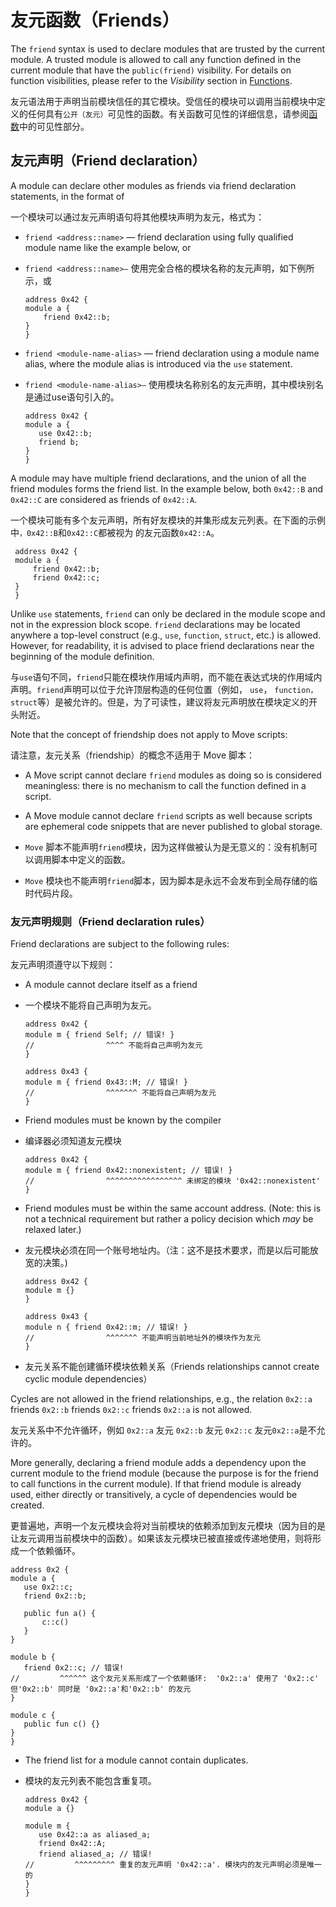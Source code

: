 # 友元函数（Friends）

The `friend` syntax is used to declare modules that are trusted by the current module.
A trusted module is allowed to call any function defined in the current module that have the `public(friend)` visibility.
For details on function visibilities, please refer to the *Visibility* section in [Functions](./functions.md).

友元语法用于声明当前模块信任的其它模块。受信任的模块可以调用当前模块中定义的任何具有`公开（友元）`可见性的函数。有关函数可见性的详细信息，请参阅[函数](./functions.md)中的可见性部分。

## 友元声明（Friend declaration）

A module can declare other modules as friends via friend declaration statements, in the format of

一个模块可以通过友元声明语句将其他模块声明为友元，格式为：

- `friend <address::name>` — friend declaration using fully qualified module name like the example below, or
-	`friend <address::name>—` 使用完全合格的模块名称的友元声明，如下例所示，或

    ```
    address 0x42 {
    module a {
        friend 0x42::b;
    }
    }
    ```

- `friend <module-name-alias>` — friend declaration using a module name alias, where the module alias is introduced via the `use` statement.
- `friend <module-name-alias>—` 使用模块名称别名的友元声明，其中模块别名是通过use语句引入的。

   ```move
  address 0x42 {
  module a {
      use 0x42::b;
      friend b;
  }
  }
  ```

A module may have multiple friend declarations, and the union of all the friend modules forms the friend list.
In the example below, both `0x42::B` and `0x42::C` are considered as friends of `0x42::A`.

一个模块可能有多个友元声明，所有好友模块的并集形成友元列表。在下面的示例中`，0x42::B`和`0x42::C`都被视为 的友元函数`0x42::A`。

   ```move
    address 0x42 {
    module a {
        friend 0x42::b;
        friend 0x42::c;
    }
    }
  ```

Unlike `use` statements, `friend` can only be declared in the module scope and not in the expression block scope.
`friend` declarations may be located anywhere a top-level construct (e.g., `use`, `function`, `struct`, etc.) is allowed.
However, for readability, it is advised to place friend declarations near the beginning of the module definition.

与`use`语句不同，`friend`只能在模块作用域内声明，而不能在表达式块的作用域内声明。`friend`声明可以位于允许顶层构造的任何位置（例如， `use`， `function，struct`等）是被允许的。但是，为了可读性，建议将友元声明放在模块定义的开头附近。

Note that the concept of friendship does not apply to Move scripts:

请注意，友元关系（friendship）的概念不适用于 Move 脚本：

- A Move script cannot declare `friend` modules as doing so is considered meaningless: there is no mechanism to call the function defined in a script.
- A Move module cannot declare `friend` scripts as well because scripts are ephemeral code snippets that are never published to global storage.

- `Move` 脚本不能声明`friend`模块，因为这样做被认为是无意义的：没有机制可以调用脚本中定义的函数。
- `Move` 模块也不能声明`friend`脚本，因为脚本是永远不会发布到全局存储的临时代码片段。

### 友元声明规则（Friend declaration rules）

Friend declarations are subject to the following rules:

友元声明须遵守以下规则：

- A module cannot declare itself as a friend

- 一个模块不能将自己声明为友元。

   ```move=
  address 0x42 {
  module m { friend Self; // 错误! }
  //                ^^^^ 不能将自己声明为友元
  }

  address 0x43 {
  module m { friend 0x43::M; // 错误! }
  //                ^^^^^^^ 不能将自己声明为友元
  }
  ```

- Friend modules must be known by the compiler
- 编译器必须知道友元模块

   ```move=
  address 0x42 {
  module m { friend 0x42::nonexistent; // 错误! }
  //                ^^^^^^^^^^^^^^^^^ 未绑定的模块 '0x42::nonexistent'
  }
  ```

 - Friend modules must be within the same account address. (Note: this is not a technical requirement but rather a policy decision which *may* be relaxed later.)

 - 友元模块必须在同一个账号地址内。（注：这不是技术要求，而是以后可能放宽的决策。)

    ```move
    address 0x42 {
    module m {}
    }

    address 0x43 {
    module n { friend 0x42::m; // 错误! }
    //                ^^^^^^^ 不能声明当前地址外的模块作为友元
    }
    ```

- 友元关系不能创建循环模块依赖关系（Friends relationships cannot create cyclic module dependencies）

Cycles are not allowed in the friend relationships, e.g., the relation `0x2::a` friends `0x2::b` friends `0x2::c` friends `0x2::a` is not allowed.

友元关系中不允许循环，例如 `0x2::a` 友元 `0x2::b` 友元 `0x2::c` 友元`0x2::a`是不允许的。

More generally, declaring a friend module adds a dependency upon the current module to the friend module (because the purpose is for the friend to call functions in the current module).
If that friend module is already used, either directly or transitively, a cycle of dependencies would be created.

更普遍地，声明一个友元模块会将对当前模块的依赖添加到友元模块（因为目的是让友元调用当前模块中的函数）。如果该友元模块已被直接或传递地使用，则将形成一个依赖循环。

   ```move
  address 0x2 {
  module a {
      use 0x2::c;
      friend 0x2::b;

      public fun a() {
          c::c()
      }
  }

  module b {
      friend 0x2::c; // 错误!
  //         ^^^^^^ 这个友元关系形成了一个依赖循环:  '0x2::a' 使用了 '0x2::c' 但'0x2::b' 同时是 '0x2::a'和'0x2::b' 的友元
  }

  module c {
      public fun c() {}
  }
  }
```

- The friend list for a module cannot contain duplicates.
- 模块的友元列表不能包含重复项。

   ```move=
  address 0x42 {
  module a {}

  module m {
      use 0x42::a as aliased_a;
      friend 0x42::A;
      friend aliased_a; // 错误!
  //         ^^^^^^^^^ 重复的友元声明 '0x42::a'. 模块内的友元声明必须是唯一的
  }
  }
  ```
